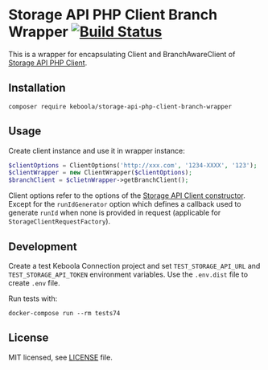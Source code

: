 # Storage API PHP Client Branch Wrapper [![Build Status](https://dev.azure.com/keboola-dev/storage-api-php-client-branch-wrapper/_apis/build/status/keboola.storage-api-php-client-branch-wrapper?branchName=main)](https://dev.azure.com/keboola-dev/storage-api-php-client-branch-wrapper/_build/latest?definitionId=52&branchName=main)

This is a wrapper for encapsulating Client and BranchAwareClient of [Storage API PHP Client](https://github.com/keboola/storage-api-php-client).

## Installation

    composer require keboola/storage-api-php-client-branch-wrapper
    
## Usage

Create client instance and use it in wrapper instance:

```php 
$clientOptions = ClientOptions('http://xxx.com', '1234-XXXX', '123');
$clientWrapper = new ClientWrapper($clientOptions);
$branchClient = $clietnWrapper->getBranchClient();
```

Client options refer to the options of the [Storage API Client constructor](https://github.com/keboola/storage-api-php-client/blob/b4cef10b1018d5b4cac06c9d541e790930fa437a/src/Keboola/StorageApi/Client.php#L102).
Except for the `runIdGenerator` option which defines a callback used to generate `runId` when none is provided in 
request (applicable for `StorageClientRequestFactory`).

## Development

Create a test Keboola Connection project and set `TEST_STORAGE_API_URL` and `TEST_STORAGE_API_TOKEN` environment variables. Use the `.env.dist`
file to create `.env` file.

Run tests with:

    docker-compose run --rm tests74

## License

MIT licensed, see [LICENSE](./LICENSE) file.
